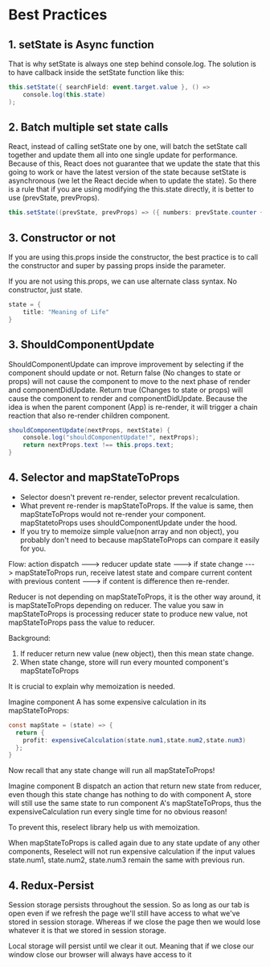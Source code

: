 # Best Practices

## 1. setState is Async function

That is why setState is always one step behind console.log. The solution is to have callback inside the setState function like this:

```csharp
this.setState({ searchField: event.target.value }, () =>
    console.log(this.state)
);
```

## 2. Batch multiple set state calls

React, instead of calling setState one by one, will batch the setState call together and update them all into one single update for performance. Because of this, React does not guarantee that we update the state that this going to work or have the latest version of the state because setState is asynchronous \(we let the React decide when to update the state\). So there is a rule that if you are using modifying the this.state directly, it is better to use \(prevState, prevProps\).

```csharp
this.setState((prevState, prevProps) => ({ numbers: prevState.counter + 1}));
```

## 3. Constructor or not

If you are using this.props inside the constructor, the best practice is to call the constructor and super by passing props inside the parameter. 

If you are not using this.props, we can use alternate class syntax. No constructor, just state.

```csharp
state = {
    title: "Meaning of Life" 
}
```

## 3. ShouldComponentUpdate

ShouldComponentUpdate can improve improvement by selecting if the component should update or not. Return false \(No changes to state or props\) will not cause the component to move to the next phase of render and componentDidUpdate. Return true \(Changes to state or props\) will cause the component to render and componentDidUpdate. Because the idea is when the parent component \(App\) is re-render, it will trigger a chain reaction that also re-render children component.

```csharp
shouldComponentUpdate(nextProps, nextState) {
    console.log("shouldComponentUpdate!", nextProps);
    return nextProps.text !== this.props.text;
}
```

## 4. Selector and mapStateToProps

* Selector doesn't prevent re-render, selector prevent recalculation. 
* What prevent re-render is mapStateToProps. If the value is same, then mapStateToProps would not re-render your component. mapStatetoProps uses shouldComponentUpdate under the hood.
* If you try to memoize simple value\(non array and non object\), you probably don't need to because mapStateToProps can compare it easily for you.

Flow: action dispatch ---&gt; reducer update state ---&gt; if state change ---&gt; mapStateToProps run, receive latest state and compare current content with previous content ---&gt; if content is difference then re-render.

Reducer is not depending on mapStateToProps, it is the other way around, it is mapStateToProps depending on reducer. The value you saw in mapStateToProps is processing reducer state to produce new value, not mapStateToProps pass the value to reducer. 

Background:

1. If reducer return new value \(new object\), then this mean state change.
2. When state change, store will run every mounted component's mapStateToProps

It is crucial to explain why memoization is needed.

Imagine component A has some expensive calculation in its mapStateToProps:

```csharp
const mapState = (state) => { 
  return {
    profit: expensiveCalculation(state.num1,state.num2,state.num3)
  }; 
}
```

Now recall that any state change will run all mapStateToProps!

Imagine component B dispatch an action that return new state from reducer, even though this state change has nothing to do with component A, store will still use the same state to run component A's mapStateToProps, thus the expensiveCalculation run every single time for no obvious reason!

To prevent this, reselect library help us with memoization.

When mapStateToProps is called again due to any state update of any other components, Reselect will not run expensive calculation if the input values state.num1, state.num2, state.num3 remain the same with previous run.

## 4. Redux-Persist

Session storage persists throughout the session. So as long as our tab is open even if we refresh the page we'll still have access to what we've stored in session storage. Whereas if we close the page then we would lose whatever it is that we stored in session storage.

Local storage will persist until we clear it out. Meaning that if we close our window close our browser will always have access to it

